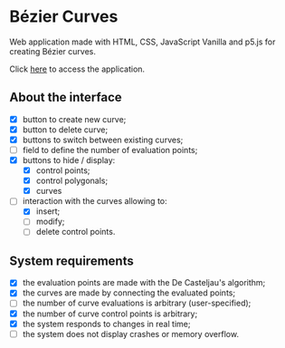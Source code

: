 # Bézier Curves


Web application made with HTML, CSS, JavaScript Vanilla and p5.js for creating Bézier curves.

Click [here](https://bezier-curves.netlify.app/) to access the application.

## About the interface
- [x] button to create new curve;
- [x] button to delete curve;
- [x] buttons to switch between existing curves;
- [ ] field to define the number of evaluation points;
- [x] buttons to hide / display:
  - [x] control points;
  - [x] control polygonals;
  - [x] curves
- [ ] interaction with the curves allowing to: 
  - [x] insert;
  - [ ] modify;
  - [ ] delete control points.

## System requirements
- [x] the evaluation points are made with the De Casteljau's algorithm;
- [x] the curves are made by connecting the evaluated points;
- [ ] the number of curve evaluations is arbitrary (user-specified);
- [x] the number of curve control points is arbitrary;
- [x] the system responds to changes in real time;
- [ ] the system does not display crashes or memory overflow.
